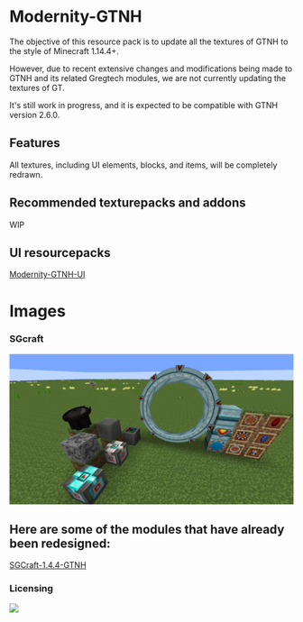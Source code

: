 # Modernity-GTNH

The objective of this resource pack is to update all the textures of GTNH to the style of Minecraft 1.14.4+.

However, due to recent extensive changes and modifications being made to GTNH and its related Gregtech modules, we are not currently updating the textures of GT.

It's still work in progress, and it is expected to be compatible with GTNH version 2.6.0.

## Features

All textures, including UI elements, blocks, and items, will be completely redrawn.

## Recommended texturepacks and addons

WIP

## UI resourcepacks

[Modernity-GTNH-UI](https://github.com/ABKQPO/Modernity-GTNH-UI)


# Images


  ### SGcraft
  <img src="https://raw.githubusercontent.com/ABKQPO/Modernity-GTNH/main/Screenshots/SGcraft.jpg" />


## Here are some of the modules that have already been redesigned:

[SGCraft-1.4.4-GTNH](https://github.com/GTNewHorizons/SGCraft/releases)


### Licensing

 [![](https://img.shields.io/badge/License-CC%20BY--NC--SA%203.0-yellow.svg?style=flat-square)](https://creativecommons.org/licenses/by-nc-sa/3.0/)